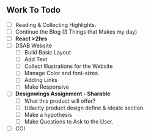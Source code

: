 ## Work To Todo
- [ ] Reading & Collecting Highlights.
- [ ] Continue the Blog (3 Things that Makes my day)
- [ ] **React >2hrs**
- [ ] DSAB Website
  - [ ] Build Basic Layout
  - [ ] Add Text
  - [ ] Collect Illustrations for the Website
  - [ ] Manage Color and font-sizes.
  - [ ] Adding Links
  - [ ] Make Responsive
- [ ] **Designwings Assignment - Sharable**
  - [ ] What this product will offer?
  - [ ] Udacity product design define & ideate section.
  - [ ] Make a hypothesis
  - [ ] Make Questions to Ask to the User.
- [ ] COI 
